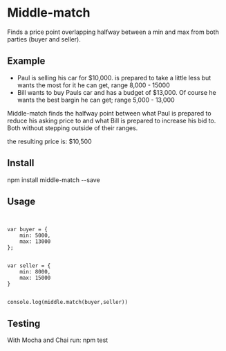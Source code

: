 Middle-match
==========
Finds a price point overlapping halfway between a min and max from both parties (buyer and seller).

## Example

- Paul is selling his car for $10,000. is prepared to take a little less but wants the most for it he can get, range 8,000 - 15000
- Bill wants to buy Pauls car and has a budget of $13,000. Of course he wants the best bargin he can get; range 5,000 - 13,000

Middle-match finds the halfway point between what Paul is prepared to reduce his asking price to and what Bill is prepared to increase his bid to. Both without stepping outside of their ranges.

the resulting price is: $10,500

## Install

npm install middle-match --save

## Usage

```var middle = require('middle-match');


var buyer = {
	min: 5000,
	max: 13000
};


var seller = {
	min: 8000,
	max: 15000
}


console.log(middle.match(buyer,seller))
```

## Testing

With Mocha and Chai
run: npm test
